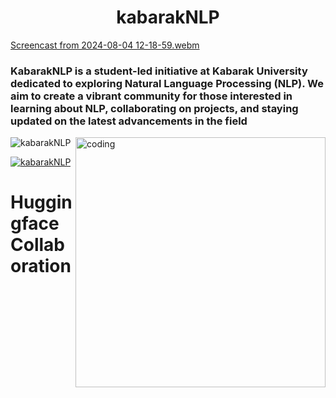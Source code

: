 <h1 align="center"> kabarakNLP</h1>

[Screencast from 2024-08-04 12-18-59.webm](https://github.com/user-attachments/assets/626c5f9c-c0ab-4f04-a3c0-1b1f3ae4afa0)


<h3 align="left"> KabarakNLP is a student-led initiative at Kabarak University dedicated to exploring Natural Language Processing (NLP). We aim to create a vibrant community for those interested in learning about NLP, collaborating on projects, and staying updated on the latest advancements in the field</h3>

<img align="right" alt="coding" width="400" src="https://giphy.com/gifs/dP0WAyNyTKSNqNm6zn">



<p align="left"> <img src="https://komarev.com/ghpvc/?username=KabarakNLP&label=Profile%20views&color=0e75b6&style=flat" alt="kabarakNLP" /> </p>

<p align="left"> <a href="https://twitter.com/kabarakNLP" target="blank"><img src="https://img.shields.io/twitter/follow/kabarakNLP" alt="kabarakNLP" /></a> </p>

<h1>Huggingface Collaboration</h1>


